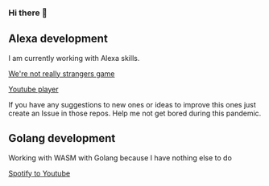 ### Hi there 👋


## Alexa development

I am currently working with Alexa skills.

[We're not really strangers game](https://github.com/guschnwg/wnrs-alexa-skill)

[Youtube player](https://github.com/guschnwg/youtube-alexa-skill)

If you have any suggestions to new ones or ideas to improve this ones just create an Issue in those repos.
Help me not get bored during this pandemic.

## Golang development

Working with WASM with Golang because I have nothing else to do

[Spotify to Youtube](https://evening-ridge-00695.herokuapp.com/spotify)

<!--
**guschnwg/guschnwg** is a ✨ _special_ ✨ repository because its `README.md` (this file) appears on your GitHub profile.

Here are some ideas to get you started:

- 🔭 I’m currently working on ...
- 🌱 I’m currently learning ...
- 👯 I’m looking to collaborate on ...
- 🤔 I’m looking for help with ...
- 💬 Ask me about ...
- 📫 How to reach me: ...
- 😄 Pronouns: ...
- ⚡ Fun fact: ...
-->
